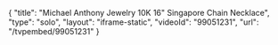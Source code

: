 {
    "title": "Michael Anthony Jewelry 10K 16\" Singapore Chain Necklace",
    "type": "solo",
    "layout": "iframe-static",
    "videoId": "99051231",
    "url": "\/tvpembed\/99051231"
}